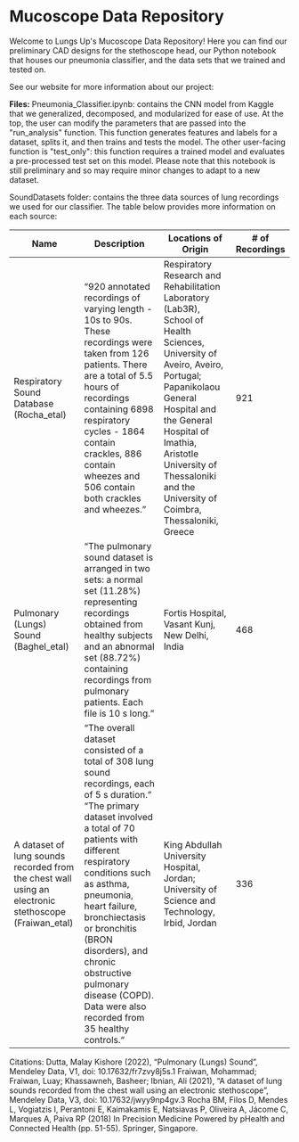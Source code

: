 # Mucoscope Data Repository

Welcome to Lungs Up's Mucoscope Data Repository! Here you can find our preliminary CAD designs for the stethoscope head, our Python notebook that houses our pneumonia classifier, and the data sets that we trained and tested on.

See our website for more information about our project: 

**Files:**
Pneumonia_Classifier.ipynb: contains the CNN model from Kaggle that we generalized, decomposed, and modularized for ease of use. At the top, the user can modify the parameters that are passed into the "run_analysis" function. This function generates features and labels for a dataset, splits it, and then trains and tests the model. The other user-facing function is "test_only": this function requires a trained model and evaluates a pre-processed test set on this model. Please note that this notebook is still preliminary and so may require minor changes to adapt to a new dataset.

SoundDatasets folder: contains the three data sources of lung recordings we used for our classifier. The table below provides more information on each source:

| Name | Description | Locations of Origin | # of Recordings |
|---|---|---|---|
|Respiratory Sound Database (Rocha_etal)|“920 annotated recordings of varying length - 10s to 90s. These recordings were taken from 126 patients. There are a total of 5.5 hours of recordings containing 6898 respiratory cycles - 1864 contain crackles, 886 contain wheezes and 506 contain both crackles and wheezes.”|Respiratory Research and Rehabilitation Laboratory (Lab3R), School of Health Sciences, University of Aveiro, Aveiro, Portugal; Papanikolaou General Hospital and the General Hospital of Imathia, Aristotle University of Thessaloniki and the University of Coimbra, Thessaloniki, Greece |921|
|Pulmonary (Lungs) Sound (Baghel_etal)|“The pulmonary sound dataset is arranged in two sets: a normal set (11.28%) representing recordings obtained from healthy subjects and an abnormal set (88.72%) containing recordings from pulmonary patients. Each file is 10 s long.”|Fortis Hospital, Vasant Kunj, New Delhi, India|468|
|A dataset of lung sounds recorded from the chest wall using an electronic stethoscope (Fraiwan_etal)|“The overall dataset consisted of a total of 308 lung sound recordings, each of 5 s duration.” “The primary dataset involved a total of 70 patients with different respiratory conditions such as asthma, pneumonia, heart failure, bronchiectasis or bronchitis (BRON disorders), and chronic obstructive pulmonary disease (COPD). Data were also recorded from 35 healthy controls.“|King Abdullah University Hospital, Jordan; University of Science and Technology, Irbid, Jordan|336|

Citations:
Dutta, Malay Kishore (2022), “Pulmonary (Lungs)  Sound”, Mendeley Data, V1, doi: 10.17632/fr7zvy8j5s.1
Fraiwan, Mohammad; Fraiwan, Luay; Khassawneh, Basheer; Ibnian, Ali (2021), “A dataset of lung sounds recorded from the chest wall using an electronic stethoscope”, Mendeley Data, V3, doi: 10.17632/jwyy9np4gv.3
Rocha BM, Filos D, Mendes L, Vogiatzis I, Perantoni E, Kaimakamis E, Natsiavas P, Oliveira A, Jácome C, Marques A, Paiva RP (2018) In Precision Medicine Powered by pHealth and Connected Health (pp. 51-55). Springer, Singapore.
